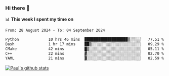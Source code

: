 ### Hi there 👋

📊 **This week I spent my time on**
<!--START_SECTION:waka-->

```txt
From: 28 August 2024 - To: 04 September 2024

Python             10 hrs 46 mins  ███████████████████▒░░░░░   77.51 %
Bash               1 hr 17 mins    ██▒░░░░░░░░░░░░░░░░░░░░░░   09.29 %
CMake              42 mins         █▒░░░░░░░░░░░░░░░░░░░░░░░   05.11 %
C++                22 mins         ▓░░░░░░░░░░░░░░░░░░░░░░░░   02.70 %
YAML               21 mins         ▓░░░░░░░░░░░░░░░░░░░░░░░░   02.59 %
```

<!--END_SECTION:waka-->


[![Paul's github stats](https://github-readme-stats.vercel.app/api?username=mickeyouyou&theme=dracula&show_icons=true)](https://github.com/anuraghazra/github-readme-stats)
